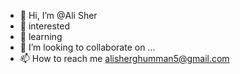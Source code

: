 - 👋 Hi, I’m @Ali Sher
- 👀 interested
- 🌱 learning
- 💞️ I’m looking to collaborate on ...
- 📫 How to reach me alisherghumman5@gmail.com

<!---
Kafka71/Kafka71 is a ✨ special ✨ repository because its `README.md` (this file) appears on your GitHub profile.
You can click the Preview link to take a look at your changes.
--->
